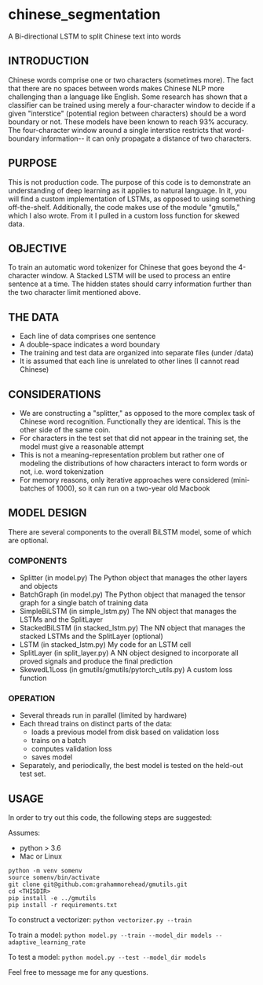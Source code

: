 # chinese_segmentation
A Bi-directional LSTM to split Chinese text into words 

## INTRODUCTION
Chinese words comprise one or two characters (sometimes more). The fact that there are no spaces between words makes Chinese NLP more challenging than a language like English. Some research has shown that a classifier can be trained using merely a four-character window to decide if a given "interstice" (potential region between characters) should be a word boundary or not. These models have been known to reach 93% accuracy. The four-character window around a single interstice restricts that word-boundary information-- it can only propagate a distance of two characters.

## PURPOSE
This is not production code. The purpose of this code is to demonstrate an understanding of deep learning as it applies to natural language. In it, you will find a custom implementation of LSTMs, as opposed to using something off-the-shelf. Additionally, the code makes use of the module "gmutils," which I also wrote. From it I pulled in a custom loss function for skewed data.

## OBJECTIVE
To train an automatic word tokenizer for Chinese that goes beyond the 4-character window. A Stacked LSTM will be used to process an entire sentence at a time. The hidden states should carry information further than the two character limit mentioned above.

## THE DATA
- Each line of data comprises one sentence
- A double-space indicates a word boundary
- The training and test data are organized into separate files (under /data)
- It is assumed that each line is unrelated to other lines (I cannot read Chinese)

## CONSIDERATIONS
- We are constructing a "splitter," as opposed to the more complex task of Chinese word recognition. Functionally they are identical. This is the other side of the same coin.
- For characters in the test set that did not appear in the training set, the model must give a reasonable attempt
- This is not a meaning-representation problem but rather one of modeling the distributions of how characters interact to form words or not, i.e. word tokenization
- For memory reasons, only iterative approaches were considered (mini-batches of 1000), so it can run on a two-year old Macbook

## MODEL DESIGN
There are several components to the overall BiLSTM model, some of which are optional. 

### COMPONENTS
- Splitter (in model.py) The Python object that manages the other layers and objects
- BatchGraph (in model.py) The Python object that managed the tensor graph for a single batch of training data
- SimpleBiLSTM (in simple_lstm.py) The NN object that manages the LSTMs and the SplitLayer
- StackedBiLSTM (in stacked_lstm.py) The NN object that manages the stacked LSTMs and the SplitLayer (optional)
- LSTM (in stacked_lstm.py) My code for an LSTM cell
- SplitLayer (in split_layer.py) A NN object designed to incorporate all proved signals and
produce the final prediction
- SkewedL1Loss (in gmutils/gmutils/pytorch_utils.py) A custom loss function

### OPERATION
- Several threads run in parallel (limited by hardware)
- Each thread trains on distinct parts of the data:
  - loads a previous model from disk based on validation loss
  - trains on a batch
  - computes validation loss
  - saves model
- Separately, and periodically, the best model is tested on the held-out test set.

## USAGE

In order to try out this code, the following steps are suggested:

Assumes:
 - python > 3.6
 - Mac or Linux
```
python -m venv somenv
source somenv/bin/activate
git clone git@github.com:grahammorehead/gmutils.git
cd <THISDIR>
pip install -e ../gmutils
pip install -r requirements.txt
```

To construct a vectorizer:
`python vectorizer.py --train`


To train a model:
`python model.py --train --model_dir models --adaptive_learning_rate`


To test a model:
`python model.py --test --model_dir models`


Feel free to message me for any questions.

